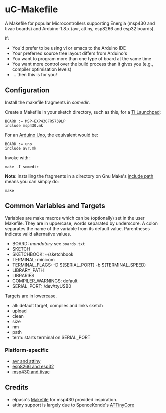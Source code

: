 # uC-Makefile

A Makefile for popular Microcontrollers supporting Energia (msp430 and 
tivac boards) and Arduino-1.8.x (avr, attiny, esp8266 and esp32 boards).

If:
- You'd prefer to be using vi or emacs to the Arduino IDE
- Your preferred source tree layout differs from Arduino's
- You want to program more than one type of board at the same time
- You want more control over the build process than it gives you (e.g., compiler optimisation levels)
- ... then this is for you!

## Configuration
Install the makefile fragments in _somedir_.

Create a Makefile in your sketch directory, such as this, for a [TI Launchpad](https://en.wikipedia.org/wiki/TI_MSP430):

	BOARD := MSP-EXP430FR5739LP
	include msp430.mk

For an [Arduino Uno](https://en.wikipedia.org/wiki/Arduino), the equivalent would be:

	BOARD := uno
	include avr.mk

Invoke with:

	make -I somedir

**Note**: installing the fragments in a directory on Gnu Make's [include 
path](https://www.gnu.org/software/make/manual/html_node/Include.html)
means you can simply do:

	make

## Common Variables and Targets

Variables are make macros which can be (optionally) set in the user Makefile. They are in uppercase, words separated by underscore. A colon separates the name of the variable from its default value. Parentheses indicate valid alternative values.

- BOARD: _mandatory_ see `boards.txt`
- SKETCH
- SKETCHBOOK: ~/sketchbook
- TERMINAL: minicom
- TERMINAL_FLAGS: -D $(SERIAL_PORT) -b $(TERMINAL_SPEED)
- LIBRARY_PATH
- LIBRARIES
- COMPILER_WARNINGS: default
- SERIAL_PORT: /dev/ttyUSB0

Targets are in lowercase.

- all: default target, compiles and links sketch
- upload
- clean
- size
- nm
- path
- term: starts terminal on SERIAL_PORT

### Platform-specific
- [avr and attiny](avr.md)
- [esp8266 and esp32](esp.md)
- [msp430 and tivac](msp.md)

## Credits

- elpaso's [Makefile](https://github.com/elpaso/energia-makefile) for msp430 provided inspiration.
- attiny support is largely due to SpenceKonde's [ATTinyCore](https://github.com/SpenceKonde/ATTinyCore)
